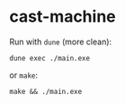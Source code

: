 # cast-machine

Run with `dune` (more clean):
```
dune exec ./main.exe
``` 
or `make`:
```
make && ./main.exe
```
